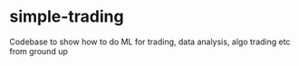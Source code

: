 # simple-trading
Codebase to show how to do ML for trading, data analysis, algo trading etc from ground up
